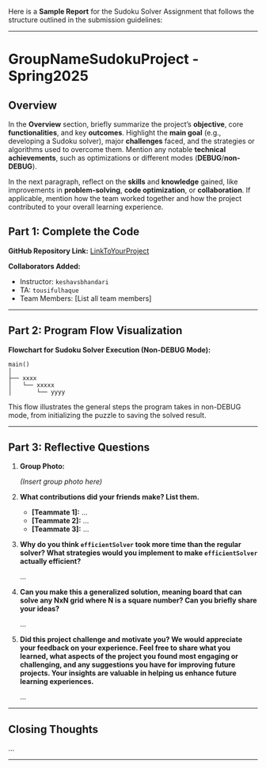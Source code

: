 Here is a **Sample Report** for the Sudoku Solver Assignment that follows the structure outlined in the submission guidelines:

---

# GroupNameSudokuProject - Spring2025

## Overview

In the **Overview** section, briefly summarize the project’s **objective**, core **functionalities**, and key **outcomes**. Highlight the **main goal** (e.g., developing a Sudoku solver), major **challenges** faced, and the strategies or algorithms used to overcome them. Mention any notable **technical achievements**, such as optimizations or different modes (**DEBUG**/**non-DEBUG**).

In the next paragraph, reflect on the **skills** and **knowledge** gained, like improvements in **problem-solving**, **code optimization**, or **collaboration**. If applicable, mention how the team worked together and how the project contributed to your overall learning experience.

## Part 1: Complete the Code
**GitHub Repository Link:** [LinkToYourProject](https://)

**Collaborators Added:**
- Instructor: `keshavsbhandari`
- TA: `tousifulhaque`
- Team Members: [List all team members]

---

## Part 2: Program Flow Visualization

**Flowchart for Sudoku Solver Execution (Non-DEBUG Mode):**

```text
main()
│
├── xxxx
│   └── xxxxx
│       └── yyyy
```

This flow illustrates the general steps the program takes in non-DEBUG mode, from initializing the puzzle to saving the solved result.

---

## Part 3: Reflective Questions

1. **Group Photo:**

   *(Insert group photo here)*


2. **What contributions did your friends make? List them.**

    - **[Teammate 1]:** ...
    - **[Teammate 2]:** ...
    - **[Teammate 3]:** ...

3. **Why do you think `efficientSolver` took more time than the regular solver? What strategies would you implement to make `efficientSolver` actually efficient?**  
   
   ...

4. **Can you make this a generalized solution, meaning board that can solve any NxN grid where N is a square number? Can you briefly share your ideas?**

   ...

5. **Did this project challenge and motivate you? We would appreciate your feedback on your experience. Feel free to share what you learned, what aspects of the project you found most engaging or challenging, and any suggestions you have for improving future projects. Your insights are valuable in helping us enhance future learning experiences.**  
 
   ...

---

## Closing Thoughts

...

---